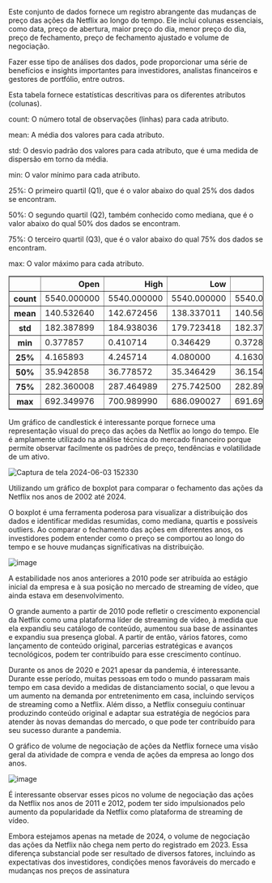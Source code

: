 Este conjunto de dados fornece um registro abrangente das mudanças de preço das ações da Netflix ao longo do tempo. Ele inclui colunas essenciais, como data, preço de abertura, maior preço do dia, menor preço do dia, preço de fechamento, preço de fechamento ajustado e volume de negociação.

Fazer esse tipo de análises dos dados, pode proporcionar uma série de benefícios e insights importantes para investidores, analistas financeiros e gestores de portfólio, entre outros.

Esta tabela fornece estatísticas descritivas para os diferentes atributos (colunas).

count: O número total de observações (linhas) para cada atributo.

mean: A média dos valores para cada atributo.

std: O desvio padrão dos valores para cada atributo, que é uma medida de dispersão em torno da média.

min: O valor mínimo para cada atributo.

25%: O primeiro quartil (Q1), que é o valor abaixo do qual 25% dos dados se encontram.

50%: O segundo quartil (Q2), também conhecido como mediana, que é o valor abaixo do qual 50% dos dados se encontram.

75%: O terceiro quartil (Q3), que é o valor abaixo do qual 75% dos dados se encontram.

max: O valor máximo para cada atributo.

<table border="1" class="dataframe">
  <thead>
    <tr style="text-align: right;">
      <th></th>
      <th>Open</th>
      <th>High</th>
      <th>Low</th>
      <th>Close</th>
      <th>Adj Close</th>
      <th>Volume</th>
    </tr>
  </thead>
  <tbody>
    <tr>
      <th>count</th>
      <td>5540.000000</td>
      <td>5540.000000</td>
      <td>5540.000000</td>
      <td>5540.000000</td>
      <td>5540.000000</td>
      <td>5.540000e+03</td>
    </tr>
    <tr>
      <th>mean</th>
      <td>140.532640</td>
      <td>142.672456</td>
      <td>138.337011</td>
      <td>140.561354</td>
      <td>140.561354</td>
      <td>1.569438e+07</td>
    </tr>
    <tr>
      <th>std</th>
      <td>182.387899</td>
      <td>184.938036</td>
      <td>179.723418</td>
      <td>182.376297</td>
      <td>182.376297</td>
      <td>1.862414e+07</td>
    </tr>
    <tr>
      <th>min</th>
      <td>0.377857</td>
      <td>0.410714</td>
      <td>0.346429</td>
      <td>0.372857</td>
      <td>0.372857</td>
      <td>2.856000e+05</td>
    </tr>
    <tr>
      <th>25%</th>
      <td>4.165893</td>
      <td>4.245714</td>
      <td>4.080000</td>
      <td>4.163036</td>
      <td>4.163036</td>
      <td>5.751000e+06</td>
    </tr>
    <tr>
      <th>50%</th>
      <td>35.942858</td>
      <td>36.778572</td>
      <td>35.346429</td>
      <td>36.154285</td>
      <td>36.154285</td>
      <td>9.830450e+06</td>
    </tr>
    <tr>
      <th>75%</th>
      <td>282.360008</td>
      <td>287.464989</td>
      <td>275.742500</td>
      <td>282.892502</td>
      <td>282.892502</td>
      <td>1.859220e+07</td>
    </tr>
    <tr>
      <th>max</th>
      <td>692.349976</td>
      <td>700.989990</td>
      <td>686.090027</td>
      <td>691.690002</td>
      <td>691.690002</td>
      <td>3.234140e+08</td>
    </tr>
  </tbody>
</table>
</div>

Um gráfico de candlestick é interessante porque fornece uma representação visual do preço das ações da Netflix ao longo do tempo. Ele é amplamente utilizado na análise técnica do mercado financeiro porque permite observar facilmente os padrões de preço, tendências e volatilidade de um ativo.

![Captura de tela 2024-06-03 152330](https://github.com/VanderSC/analise-acoes-netflix/assets/95940138/cfea6a8f-c3b8-4b80-80e7-876cf79cc412)

Utilizando um gráfico de boxplot para comparar o fechamento das ações da Netflix nos anos de 2002 até 2024.

O boxplot é uma ferramenta poderosa para visualizar a distribuição dos dados e identificar medidas resumidas, como mediana, quartis e possíveis outliers. Ao comparar o fechamento das ações em diferentes anos, os investidores podem entender como o preço se comportou ao longo do tempo e se houve mudanças significativas na distribuição.

![image](https://github.com/VanderSC/analise-acoes-netflix/assets/95940138/8dbbc8eb-e2e2-440b-9ad6-6bb2dff0d095)

A estabilidade nos anos anteriores a 2010 pode ser atribuída ao estágio inicial da empresa e à sua posição no mercado de streaming de vídeo, que ainda estava em desenvolvimento.

O grande aumento a partir de 2010 pode refletir o crescimento exponencial da Netflix como uma plataforma líder de streaming de vídeo, à medida que ela expandiu seu catálogo de conteúdo, aumentou sua base de assinantes e expandiu sua presença global. A partir de então, vários fatores, como lançamento de conteúdo original, parcerias estratégicas e avanços tecnológicos, podem ter contribuído para esse crescimento contínuo.

Durante os anos de 2020 e 2021 apesar da pandemia, é interessante. Durante esse período, muitas pessoas em todo o mundo passaram mais tempo em casa devido a medidas de distanciamento social, o que levou a um aumento na demanda por entretenimento em casa, incluindo serviços de streaming como a Netflix. Além disso, a Netflix conseguiu continuar produzindo conteúdo original e adaptar sua estratégia de negócios para atender às novas demandas do mercado, o que pode ter contribuído para seu sucesso durante a pandemia.

O gráfico de volume de negociação de ações da Netflix fornece uma visão geral da atividade de compra e venda de ações da empresa ao longo dos anos.

![image](https://github.com/VanderSC/analise-acoes-netflix/assets/95940138/92d89f7a-58e6-47fe-bc91-3af5dcb2616f)

É interessante observar esses picos no volume de negociação das ações da Netflix nos anos de 2011 e 2012, podem ter sido impulsionados pelo aumento da popularidade da Netflix como plataforma de streaming de vídeo.

Embora estejamos apenas na metade de 2024, o volume de negociação das ações da Netflix não chega nem perto do registrado em 2023. Essa diferença substancial pode ser resultado de diversos fatores, incluindo as expectativas dos investidores, condições menos favoráveis do mercado e mudanças nos preços de assinatura
